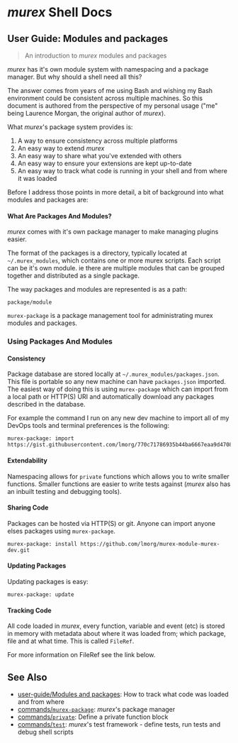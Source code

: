 # _murex_ Shell Docs

## User Guide: Modules and packages

> An introduction to _murex_ modules and packages

_murex_ has it's own module system with namespacing and a package manager. But
why should a shell need all this?

The answer comes from years of me using Bash and wishing my Bash environment
could be consistent across multiple machines. So this document is authored from
the perspective of my personal usage ("me" being Laurence Morgan, the original
author of _murex_).

What _murex_'s package system provides is:
1. A way to ensure consistency across multiple platforms
2. An easy way to extend _murex_
3. An easy way to share what you've extended with others
4. An easy way to ensure your extensions are kept up-to-date
5. An easy way to track what code is running in your shell and from where it
   was loaded

Before I address those points in more detail, a bit of background into what
modules and packages are:

#### What Are Packages And Modules?

_murex_ comes with it's own package manager to make managing plugins easier.

The format of the packages is a directory, typically located at `~/.murex_modules`,
which contains one or more murex scripts. Each script can be it's own module.
ie there are multiple modules that can be grouped together and distributed as a
single package.

The way packages and modules are represented is as a path:
    
    package/module
        
`murex-package` is a package management tool for administrating murex modules
and packages.

### Using Packages And Modules

#### Consistency

Package database are stored locally at `~/.murex_modules/packages.json`. This
file is portable so any new machine can have `packages.json` imported. The
easiest way of doing this is using `murex-package` which can import from a
local path or HTTP(S) URI and automatically download any packages described in
the database.

For example the command I run on any new dev machine to import all of my DevOps
tools and terminal preferences is the following:

    murex-package: import https://gist.githubusercontent.com/lmorg/770c71786935b44ba6667eaa9d470888/raw/fb7b79d592672d90ecb733944e144d722f77fdee/packages.json
    
#### Extendability

Namespacing allows for `private` functions which allows you to write smaller
functions. Smaller functions are easier to write tests against (_murex_ also
has an inbuilt testing and debugging tools).

#### Sharing Code

Packages can be hosted via HTTP(S) or git. Anyone can import anyone elses
packages using `murex-package`. 

    murex-package: install https://github.com/lmorg/murex-module-murex-dev.git
    
#### Updating Packages

Updating packages is easy:

    murex-package: update
    
#### Tracking Code

All code loaded in _murex_, every function, variable and event (etc) is stored
in memory with metadata about where it was loaded from; which package, file and
at what time. This is called `FileRef`.

For more information on FileRef see the link below.

## See Also

* [user-guide/Modules and packages](../user-guide/fileref.md):
  How to track what code was loaded and from where
* [commands/`murex-package`](../commands/murex-package.md):
  _murex_'s package manager
* [commands/`private`](../commands/private.md):
  Define a private function block
* [commands/`test`](../commands/test.md):
  _murex_'s test framework - define tests, run tests and debug shell scripts